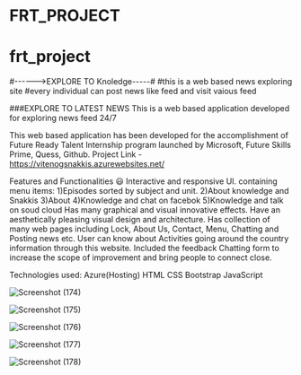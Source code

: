 # FRT_PROJECT
# frt_project
#------>EXPLORE TO Knoledge-----#
#this is a web based news exploring site
#every individual can post news like feed and visit vaious feed

###EXPLORE TO LATEST NEWS
This is a web based application developed for exploring news feed 24/7

This web based  application has been developed for the accomplishment of Future Ready Talent Internship program launched by Microsoft, Future Skills Prime, Quess, Github.
Project Link - https://vitenogsnakkis.azurewebsites.net/

Features and Functionalities 😃
Interactive and responsive UI.
containing menu items:
      1)Episodes sorted by subject and unit.
      2)About knowledge and Snakkis
      3)About
      4)Knowledge and chat on facebok
      5)Knowledge and talk on  soud cloud
Has many graphical and visual innovative effects.
Have an aesthetically pleasing visual design and architecture.
Has collection of many web pages including Lock, About Us, Contact, Menu, Chatting and Posting news etc.
User can know about Activities going around the country information through this website.
Included the feedback Chatting form to increase the scope of improvement and bring people to connect close.


Technologies used:
Azure(Hosting)
HTML
CSS
Bootstrap
JavaScript

![Screenshot (174)](https://user-images.githubusercontent.com/112794668/197939226-82443388-e8ba-4ae0-9962-f0f1350a00f0.png)



![Screenshot (175)](https://user-images.githubusercontent.com/112794668/197939236-1cbfd8e4-e01e-43cc-8b04-fc312bdf7641.png)



![Screenshot (176)](https://user-images.githubusercontent.com/112794668/197939256-5e092558-06bb-44e1-b33a-08f8cb5a10cc.png)




![Screenshot (177)](https://user-images.githubusercontent.com/112794668/197939278-c34b17a1-c676-4a8d-a500-28d9d0f5c81e.png)


![Screenshot (178)](https://user-images.githubusercontent.com/112794668/197939292-70a71f7a-16c7-4d2e-b834-d4543044c196.png)





